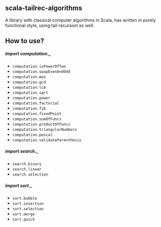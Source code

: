 scala-tailrec-algorithms
----------------
A library with classical computer algorithms in Scala, has written in purely functional style, using tail recursion as well.

How to use?
---------------
##### import computation._
* `computation.isPowerOfTwo`
* `computation.swapEvenAndOdd`
* `computation.max`
* `computation.gcd`
* `computation.lcm`
* `computation.sqrt`
* `computation.power`
* `computation.factorial`
* `computation.fib`
* `computation.fixedPoint`
* `computation.sumOfFuncs`
* `computation.productOfFuncs`
* `computation.triangularNumbers`
* `computation.pascal`
* `computation.validateParenthesis`

##### import search._
*  `search.binary`
*  `search.linear`
*  `search.selection`

##### import sort._
*  `sort.bubble`
*  `sort.insertion`
*  `sort.selection`
*  `sort.merge`
*  `sort.quick`